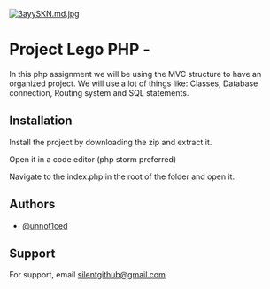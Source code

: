 [![3ayySKN.md.jpg](https://iili.io/3ayySKN.md.jpg)](https://freeimage.host/i/3ayySKN)

# Project Lego PHP -

In this php assignment we will be using the MVC structure to have an organized project. We will use a lot of things
like: Classes, Database connection, Routing system and SQL statements.

## Installation

Install the project by downloading the zip and extract it.

Open it in a code editor (php storm preferred)

Navigate to the index.php in the root of the folder and open it.

## Authors

- [@unnot1ced](https://www.github.com/unnot1ced)

## Support

For support, email silentgithub@gmail.com   

